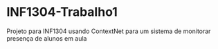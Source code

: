 # INF1304-Trabalho1
Projeto para INF1304 usando ContextNet para um sistema de monitorar presença de alunos em aula
